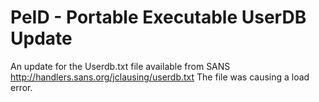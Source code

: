 # PeID - Portable Executable UserDB Update
An update for the Userdb.txt file available from SANS
http://handlers.sans.org/jclausing/userdb.txt
The file was causing a load error.
